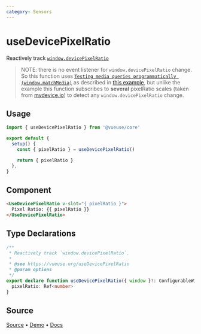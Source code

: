 ```yaml
---
category: Sensors
---
```


# useDevicePixelRatio

Reactively track [`window.devicePixelRatio`](https://developer.mozilla.org/ru/docs/Web/API/Window/devicePixelRatio)
>
> NOTE: there is no event listener for `window.devicePixelRatio` change. So this function uses [`Testing media queries programmatically (window.matchMedia)`](https://developer.mozilla.org/en-US/docs/Web/CSS/Media_Queries/Testing_media_queries) as described in [this example](https://stackoverflow.com/questions/28905420/window-devicepixelratio-change-listener/29653772#29653772), but unlike the example this function subscribes to **several** pixelRatio scales (taken from [mydevice.io](https://www.mydevice.io/)) to detect any `window.devicePixelRatio` change.

## Usage

```js
import { useDevicePixelRatio } from '@vueuse/core'

export default {
  setup() {
    const { pixelRatio } = useDevicePixelRatio()

    return { pixelRatio }
  },
}
```

## Component

```html
<UseDevicePixelRatio v-slot="{ pixelRatio }">
  Pixel Ratio: {{ pixelRatio }}
</UseDevicePixelRatio>
```

<LearnMoreComponents />

<!--FOOTER_STARTS-->
## Type Declarations

```typescript
/**
 * Reactively track `window.devicePixelRatio`.
 *
 * @see https://vueuse.org/useDevicePixelRatio
 * @param options
 */
export declare function useDevicePixelRatio({ window }?: ConfigurableWindow): {
  pixelRatio: Ref<number>
}
```

## Source

[Source](https://github.com/vueuse/vueuse/blob/main/packages/core/useDevicePixelRatio/index.ts) • [Demo](https://github.com/vueuse/vueuse/blob/main/packages/core/useDevicePixelRatio/demo.vue) • [Docs](https://github.com/vueuse/vueuse/blob/main/packages/core/useDevicePixelRatio/index.md)


<!--FOOTER_ENDS-->
